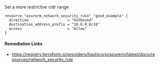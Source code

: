 
Set a more restrictive cidr range

```hcl
resource "azurerm_network_security_rule" "good_example" {
  direction                  = "Outbound"
  destination_address_prefix = "10.0.0.0/16"
  access                     = "Allow"
}
```

#### Remediation Links
 - https://registry.terraform.io/providers/hashicorp/azurerm/latest/docs/resources/network_security_rule

